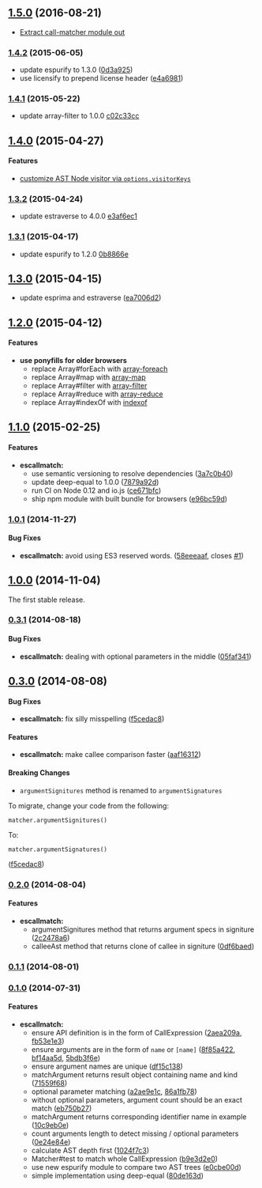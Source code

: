 ## [1.5.0](https://github.com/twada/escallmatch/releases/tag/v1.5.0) (2016-08-21)


* [Extract call-matcher module out](https://github.com/twada/escallmatch/pull/6)


### [1.4.2](https://github.com/twada/escallmatch/releases/tag/v1.4.2) (2015-06-05)


* update espurify to 1.3.0 ([0d3a925](https://github.com/twada/escallmatch/commit/0d3a925601c242f7093e1a1a45c6e342a6a71e0f))
* use licensify to prepend license header ([e4a6981](https://github.com/twada/escallmatch/commit/e4a69810b1c693b4cf3b379b218e626a2c2894bb))


### [1.4.1](https://github.com/twada/escallmatch/releases/tag/v1.4.1) (2015-05-22)


* update array-filter to 1.0.0 [c02c33cc](https://github.com/twada/escallmatch/commit/c02c33cc7f1e02dd128d33f80b30e29975467b77)


## [1.4.0](https://github.com/twada/escallmatch/releases/tag/v1.4.0) (2015-04-27)


#### Features

* [customize AST Node visitor via `options.visitorKeys`](https://github.com/twada/escallmatch/pull/3)


### [1.3.2](https://github.com/twada/escallmatch/releases/tag/v1.3.2) (2015-04-24)


* update estraverse to 4.0.0 [e3af6ec1](https://github.com/twada/escallmatch/commit/e3af6ec1a4e4c14d281dbfe3805b4b37e4ddb01e)


### [1.3.1](https://github.com/twada/escallmatch/releases/tag/v1.3.1) (2015-04-17)


* update espurify to 1.2.0 [0b8866e](https://github.com/twada/escallmatch/commit/0b8866e7f06a0c4e7e7073bc29a4ec3a77c08805)


## [1.3.0](https://github.com/twada/escallmatch/releases/tag/v1.3.0) (2015-04-15)


* update esprima and estraverse ([ea7006d2](https://github.com/twada/escallmatch/commit/ea7006d22e289fa659684203e94badbfedd150b0))


## [1.2.0](https://github.com/twada/escallmatch/releases/tag/v1.2.0) (2015-04-12)


#### Features
	
* **use ponyfills for older browsers**
  * replace Array#forEach with [array-foreach](https://www.npmjs.org/package/array-foreach)
  * replace Array#map with [array-map](https://www.npmjs.org/package/array-map)
  * replace Array#filter with [array-filter](https://www.npmjs.org/package/array-filter)
  * replace Array#reduce with [array-reduce](https://www.npmjs.org/package/array-reduce)
  * replace Array#indexOf with [indexof](https://www.npmjs.org/package/indexof)


## [1.1.0](https://github.com/twada/escallmatch/releases/tag/v1.1.0) (2015-02-25)


#### Features

* **escallmatch:**
  * use semantic versioning to resolve dependencies ([3a7c0b40](https://github.com/twada/escallmatch/commit/3a7c0b4009fc1f9934d2f4037f621960f8d01d08))
  * update deep-equal to 1.0.0 ([7879a92d](https://github.com/twada/escallmatch/commit/7879a92d918587c79c24c283eb53e90f77fb926a))
  * run CI on Node 0.12 and io.js ([ce671bfc](https://github.com/twada/escallmatch/commit/ce671bfc0eb119e7bd6538f3d1b3cb131d5c84ac))
  * ship npm module with built bundle for browsers ([e96bc59d](https://github.com/twada/escallmatch/commit/e96bc59df2fb4b86506cc8678d5764ffa64c9ccf))


### [1.0.1](https://github.com/twada/escallmatch/releases/tag/v1.0.1) (2014-11-27)


#### Bug Fixes

* **escallmatch:** avoid using ES3 reserved words. ([58eeeaaf](https://github.com/twada/escallmatch/commit/58eeeaaf7a8381269a4c1c6bf434a6d70708b0d0), closes [#1](https://github.com/twada/escallmatch/issues/1))


## [1.0.0](https://github.com/twada/escallmatch/releases/tag/v1.0.0) (2014-11-04)


The first stable release.


### [0.3.1](https://github.com/twada/escallmatch/releases/tag/v0.3.1) (2014-08-18)


#### Bug Fixes

* **escallmatch:** dealing with optional parameters in the middle ([05faf341](https://github.com/twada/escallmatch/commit/05faf34123b6b05ac9859a46779c749e33493ad8))


## [0.3.0](https://github.com/twada/escallmatch/releases/tag/v0.3.0) (2014-08-08)


#### Bug Fixes

* **escallmatch:** fix silly misspelling ([f5cedac8](https://github.com/twada/escallmatch/commit/f5cedac849717f714f7e1162c28068f518b46532))


#### Features

* **escallmatch:** make callee comparison faster ([aaf16312](https://github.com/twada/escallmatch/commit/aaf16312f45813b2ff8b089f5a1e926098dccfbe))


#### Breaking Changes

* `argumentSignitures` method is renamed to `argumentSignatures`

To migrate, change your code from the following:

`matcher.argumentSignitures()`

To:

`matcher.argumentSignatures()`

 ([f5cedac8](https://github.com/twada/escallmatch/commit/f5cedac849717f714f7e1162c28068f518b46532))


### [0.2.0](https://github.com/twada/escallmatch/releases/tag/v0.2.0) (2014-08-04)


#### Features

* **escallmatch:**
  * argumentSignitures method that returns argument specs in signiture ([2c2478a6](https://github.com/twada/escallmatch/commit/2c2478a6262743ce71f52cf01c82302e1f789d4e))
  * calleeAst method that returns clone of callee in signiture ([0df6baed](https://github.com/twada/escallmatch/commit/0df6baed4510aaf22df3084559722e4cce36e13a))


### [0.1.1](https://github.com/twada/escallmatch/releases/tag/v0.1.1) (2014-08-01)


### [0.1.0](https://github.com/twada/escallmatch/releases/tag/v0.1.0) (2014-07-31)


#### Features

* **escallmatch:**
  * ensure API definition is in the form of CallExpression ([2aea209a](https://github.com/twada/escallmatch/commit/2aea209ad5ff00d2da174218dbaa3bf23e3ae46b), [fb53e1e3](https://github.com/twada/escallmatch/commit/fb53e1e355a44275d510657b087d06f2dcdfea60))
  * ensure arguments are in the form of `name` or `[name]` ([8f85a422](https://github.com/twada/escallmatch/commit/8f85a422b2672e6ede9433d71692df907c2b10de), [bf14aa5d](https://github.com/twada/escallmatch/commit/bf14aa5d8126ae25a3298443e775194adb772380), [5bdb3f6e](https://github.com/twada/escallmatch/commit/5bdb3f6e1089a1a23ad985f7136933930256a568))
  * ensure argument names are unique ([df15c138](https://github.com/twada/escallmatch/commit/df15c1380793a15703a9b04a3f830b0fd2f5b0bf))
  * matchArgument returns result object containing name and kind ([71559f68](https://github.com/twada/escallmatch/commit/71559f682ee3832c7c413ad06826bf39934b0114))
  * optional parameter matching ([a2ae9e1c](https://github.com/twada/escallmatch/commit/a2ae9e1ca4a41ca12724367448fdaf26126da1dc), [86a1fb78](https://github.com/twada/escallmatch/commit/86a1fb786a2856f431947f6ed1ce69652e2c0fa0))
  * without optional parameters, argument count should be an exact match ([eb750b27](https://github.com/twada/escallmatch/commit/eb750b2781d2bf73e6c42bb80fe8cfb40cc870f6))
  * matchArgument returns corresponding identifier name in example ([10c9eb0e](https://github.com/twada/escallmatch/commit/10c9eb0e129ad4e35c6b3c73c7549a9df41b7dce))
  * count arguments length to detect missing / optional parameters ([0e24e84e](https://github.com/twada/escallmatch/commit/0e24e84ebf3eeb052d0530e6e60aba50eb13243e))
  * calculate AST depth first ([1024f7c3](https://github.com/twada/escallmatch/commit/1024f7c351bf52cf669447e7364498bfae92fe41))
  * Matcher#test to match whole CallExpression ([b9e3d2e0](https://github.com/twada/escallmatch/commit/b9e3d2e016f3aa5f5547a4e639a2a69869c80bc4))
  * use new espurify module to compare two AST trees ([e0cbe00d](https://github.com/twada/escallmatch/commit/e0cbe00d26b6bbe52c6d6234b707e83eca8c6877))
  * simple implementation using deep-equal ([80de163d](https://github.com/twada/escallmatch/commit/80de163db857f364a6f5fcfc6321cb84f114b0f0))
